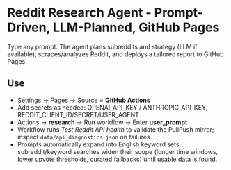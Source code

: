 # Reddit Research Agent - Prompt-Driven, LLM-Planned, GitHub Pages

Type any prompt. The agent plans subreddits and strategy (LLM if available), scrapes/analyzes Reddit, and deploys a tailored report to GitHub Pages.

## Use
- Settings -> Pages -> Source = **GitHub Actions**
- Add secrets as needed: OPENAI_API_KEY / ANTHROPIC_API_KEY, REDDIT_CLIENT_ID/SECRET/USER_AGENT
- Actions -> **research** -> Run workflow -> Enter **user_prompt**
- Workflow runs *Test Reddit API health* to validate the PullPush mirror; inspect `data/api_diagnostics.json` on failures.
- Prompts automatically expand into English keyword sets; subreddit/keyword searches widen their scope (longer time windows, lower upvote thresholds, curated fallbacks) until usable data is found.
